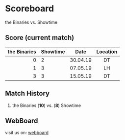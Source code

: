 # Scoreboard

the Binaries vs. Showtime


## Score (current match)

| the Binaries | Showtime  | Date     | Location |
|-------------:|-----------|----------|:--------:|
| 0            | 2         | 30.04.19 |DT        |
| 1            | 3         | 07.05.19 |LH        |
| 3            | 3         | 15.05.19 |DT        |


## Match History

1. the Binaries (**10**) vs. (**8**) Showtime

## WebBoard

visit us on: [webboard](http://colin-online.de/binaryshowtime/)
